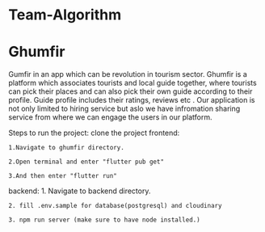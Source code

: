 # Team-Algorithm
# Ghumfir
Gumfir in an app which can be revolution in tourism sector. Ghumfir is a platform which associates tourists and local guide together, where tourists can pick their places and can also pick their own guide according to their profile. Guide profile includes their ratings, reviews etc . Our application is not only limited to hiring service but aslo we have infromation sharing service from where we can engage the users in our platform.

Steps to run the project:
clone the project
frontend: 

    1.Navigate to ghumfir directory.

    2.Open terminal and enter "flutter pub get"

    3.And then enter "flutter run"

backend:
    1. Navigate to backend directory.

    2. fill .env.sample for database(postgresql) and cloudinary 
    
    3. npm run server (make sure to have node installed.)
    